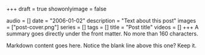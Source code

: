 +++
draft = true
showonlyimage = false

audio = []
date = "2006-01-02"
description = "Text about this post"
images = ["post-cover.png"]
series = []
tags = []
title = "Post title"
videos = []
+++
A summary goes directly under the front matter. No more than 160 characters.
<!-- more -->

Markdown content goes here. Notice the blank line above this one? Keep it.
